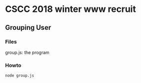 # CSCC 2018 winter www recruit

## Grouping User

### Files

group.js: the program

### Howto

```sh
node group.js
```
